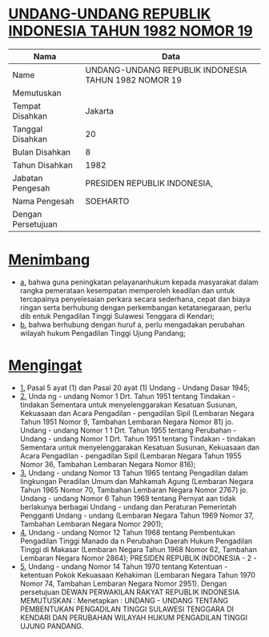 # [UNDANG-UNDANG REPUBLIK INDONESIA TAHUN 1982 NOMOR 19](http://example.org/legal/document/uu/1982/19)

| Nama | Data |
| ------ | ----- |
|Name|UNDANG-UNDANG REPUBLIK INDONESIA TAHUN 1982 NOMOR 19|
|Memutuskan||
|Tempat Disahkan|Jakarta|
|Tanggal Disahkan|20|
|Bulan Disahkan|8|
|Tahun Disahkan|1982|
|Jabatan Pengesah|PRESIDEN REPUBLIK INDONESIA,|
|Nama Pengesah|SOEHARTO|
|Dengan Persetujuan||
# [Menimbang](http://example.org/legal/document/uu/1982/19/menimbang)

* [a.](http://example.org/legal/document/uu/1982/19/menimbang/point/a) bahwa guna peningkatan pelayananhukum kepada masyarakat dalam rangka pemerataan kesempatan memperoleh keadilan dan untuk tercapainya penyelesaian perkara secara sederhana, cepat dan biaya ringan serta berhubung dengan perkembangan ketatanegaraan, perlu dib entuk Pengadilan Tinggi Sulawesi Tenggara di Kendari;
* [b.](http://example.org/legal/document/uu/1982/19/menimbang/point/b) bahwa berhubung dengan huruf a, perlu mengadakan perubahan wilayah hukum Pengadilan Tinggi Ujung Pandang;
# [Mengingat](http://example.org/legal/document/uu/1982/19/mengingat)

* [1.](http://example.org/legal/document/uu/1982/19/mengingat/point/0001) Pasal 5 ayat (1) dan Pasal 20 ayat (1) Undang - Undang Dasar 1945;
* [2.](http://example.org/legal/document/uu/1982/19/mengingat/point/0002) Unda ng - undang Nomor 1 Drt. Tahun 1951 tentang Tindakan - tindakan Sementara untuk menyelenggarakan Kesatuan Susunan, Kekuasaan dan Acara Pengadilan - pengadilan Sipil (Lembaran Negara Tahun 1951 Nomor 9, Tambahan Lembaran Negara Nomor 81) jo. Undang - undang Nomor 1 1 Drt. Tahun 1955 tentang Perubahan - Undang - undang Nomor 1 Drt. Tahun 1951 tentang Tindakan - tindakan Sementara untuk menyelenggarakan Kesatuan Susunan, Kekuasaan dan Acara Pengadilan - pengadilan Sipil (Lembaran Negara Tahun 1955 Nomor 36, Tambahan Lembaran Negara Nomor 816);
* [3.](http://example.org/legal/document/uu/1982/19/mengingat/point/0003) Undang - undang Nomor 13 Tahun 1965 tentang Pengadilan dalam lingkungan Peradilan Umum dan Mahkamah Agung (Lembaran Negara Tahun 1965 Nomor 70, Tambahan Lembaran Negara Nomor 2767) jo. Undang - undang Nomor 6 Tahun 1969 tentang Pernyat aan tidak berlakunya berbagai Undang - undang dan Peraturan Pemerintah Pengganti Undang - undang (Lembaran Negara Tahun 1969 Nomor 37, Tambahan Lembaran Negara Nomor 2901);
* [4.](http://example.org/legal/document/uu/1982/19/mengingat/point/0004) Undang - undang Nomor 12 Tahun 1968 tentang Pembentukan Pengadilan Tinggi Manado da n Perubahan Daerah Hukum Pengadilan Tinggi di Makasar (Lembaran Negara Tahun 1968 Nomor 62, Tambahan Lembaran Negara Nomor 2864); PRESIDEN REPUBLIK INDONESIA - 2 -
* [5.](http://example.org/legal/document/uu/1982/19/mengingat/point/0005) Undang - undang Nomor 14 Tahun 1970 tentang Ketentuan - ketentuan Pokok Kekuasaan Kehakiman (Lembaran Negara Tahun 1970 Nomor 74, Tambahan Lembaran Negara Nomor 2951). Dengan persetujuan DEWAN PERWAKILAN RAKYAT REPUBLIK INDONESIA MEMUTUSKAN : Menetapkan : UNDANG - UNDANG TENTANG PEMBENTUKAN PENGADILAN TINGGI SULAWESI TENGGARA DI KENDARI DAN PERUBAHAN WILAYAH HUKUM PENGADILAN TINGGI UJUNG PANDANG.
